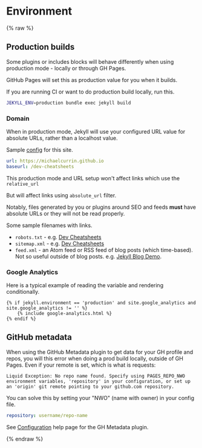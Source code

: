# Environment


{% raw %}

## Production builds

Some plugins or includes blocks will behave differently when using production mode - locally or through GH Pages.

GitHub Pages will set this as production value for you when it builds.

If you are running CI or want to do production build locally, run this.

```sh
JEKYLL_ENV=production bundle exec jekyll build
```

### Domain

When in production mode, Jekyll will use your configured URL value for absolute URLs, rather than a localhost value.

Sample [config](https://github.com/MichaelCurrin/dev-cheatsheets/blob/master/_config.yml) for this site.

```yaml
url: https://michaelcurrin.github.io
baseurl: /dev-cheatsheets
```

This production mode and URL setup won't affect links which use the `relative_url`

But will affect links using `absolute_url` filter. 

Notably, files generated by you or plugins around SEO and feeds **must** have absolute URLs or they will not be read properly.

Some sample filenames with links.
- `robots.txt` - e.g. [Dev Cheatsheets](https://michaelcurrin.github.io/dev-cheatsheets/robots.txt)
- `sitemap.xml` - e.g. [Dev Cheatsheets](https://michaelcurrin.github.io/dev-cheatsheets/sitemap.xml)
- `feed.xml` - an Atom feed or RSS feed of blog posts (which time-based). Not so useful outside of blog posts. e.g. [Jekyll Blog Demo](https://michaelcurrin.github.io/jekyll-blog-demo/feed.xml).

### Google Analytics

Here is a typical example of reading the variable and rendering conditionally.

```liquid
{% if jekyll.environment == 'production' and site.google_analytics and site.google_analytics != '' %}
    {% include google-analytics.html %}
{% endif %}
```


## GitHub metadata

When using the GitHub Metadata plugin to get data for your GH profile and repos, you will this error when doing a prod build locally, outside of GH Pages. Even if your remote is set, which is what is requests:

```
Liquid Exception: No repo name found. Specify using PAGES_REPO_NWO environment variables, 'repository' in your configuration, or set up an 'origin' git remote pointing to your github.com repository.
```

You can solve this by setting your "NWO" (name with owner) in your config file.

```yaml
repository: username/repo-name
```

See [Configuration](https://jekyll.github.io/github-metadata/configuration/) help page for the GH Metadata plugin.

{% endraw %}
